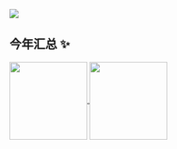 ![](https://komarev.com/ghpvc/?username=MaxSihong)

## 今年汇总 ✨

<a href="https://github.com/MaxSihong">
    <img align="center" height="137px"
        src="https://github-readme-stats-maxsihong.vercel.app/api?username=MaxSihong&hide_title=true&hide_border=true&show_icons=true&include_all_commits=true&line_height=21&bg_color=0,EC6C6C,FFD479,FFFC79,73FA79&theme=graywhite&locale=cn" />
</a>
<a href="https://github.com/MaxSihong">
    <img align="center" height="137px"
        src="https://github-readme-stats-maxsihong.vercel.app/api/top-langs/?username=MaxSihong&hide_title=true&hide_border=true&layout=compact&bg_color=0,73FA79,73FDFF,D783FF&theme=graywhite&locale=cn" />
</a>
